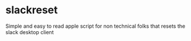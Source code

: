 # slackreset
Simple and easy to read apple script for non technical folks that resets the slack desktop client
